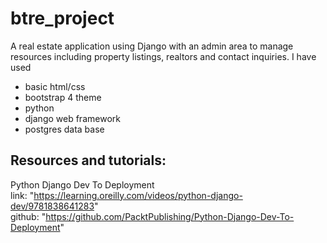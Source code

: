 # btre_project

A real estate application using Django with an admin area to manage resources including property listings, realtors and contact inquiries.
I have used  
* basic html/css 
* bootstrap 4 theme 
* python
* django web framework
* postgres data base


## Resources and tutorials:</br>
Python Django Dev To Deployment</br>
link: "https://learning.oreilly.com/videos/python-django-dev/9781838641283" <br>
github: "https://github.com/PacktPublishing/Python-Django-Dev-To-Deployment"
